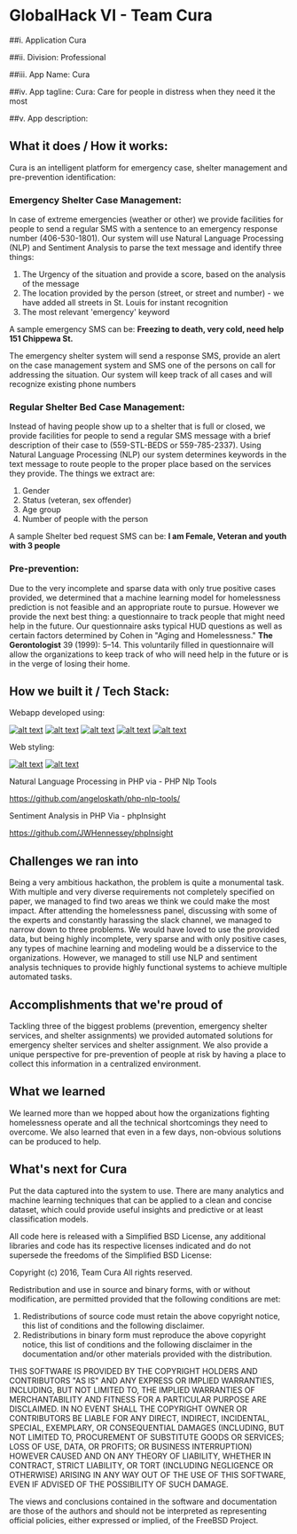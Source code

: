 # GlobalHack VI - Team Cura

##i. Application Cura

##ii. Division: Professional

##iii. App Name: Cura

##iv. App tagline: Cura: Care for people in distress when they need it the most

##v. App description:



## What it does / How it works:

Cura is an intelligent platform for emergency case, shelter management and pre-prevention identification:

### Emergency Shelter Case Management:

In case of extreme emergencies (weather or other) we provide facilities for people to send a regular SMS with a sentence to an emergency response number (406-530-1801). Our system will use Natural Language Processing (NLP) and Sentiment Analysis to parse the text message and identify three things: 
1. The Urgency of the situation and provide a score, based on the analysis of the message
2. The location provided by the person (street, or street and number) - we have added all streets in St. Louis for instant recognition
3. The most relevant 'emergency' keyword

A sample emergency SMS can be: **Freezing to death, very cold, need help 151 Chippewa St.**

The emergency shelter system will send a response SMS, provide an alert on the case management system and SMS one of the persons on call for addressing the situation. Our system will keep track of all cases and will recognize existing phone numbers

### Regular Shelter Bed Case Management:

Instead of having people show up to a shelter that is full or closed, we provide facilities for people to send a regular SMS message with a brief description of their case to (559-STL-BEDS or 559-785-2337). Using Natural Language Processing (NLP) our system determines keywords in the text message to route people to the proper place based on the services they provide. The things we extract are:

1. Gender
2. Status (veteran, sex offender)
3. Age group
4. Number of people with the person

A sample Shelter bed request SMS can be: **I am Female, Veteran and youth with 3 people**

### Pre-prevention:

Due to the very incomplete and sparse data with only true positive cases provided, we determined that a machine learning model for homelessness prediction is not feasible and an appropriate route to pursue. However we provide the next best thing: a questionnaire to track people that might need help in the future. Our questionnaire asks typical HUD questions as well as certain factors determined by Cohen in "Aging and Homelessness." **The Gerontologist** 39 (1999): 5–14. This voluntarily filled in questionnaire will allow the organizations to keep track of who will need help in the future or is in the verge of losing their home. 


## How we built it / Tech Stack:

Webapp developed using:

[![alt text](http://www.jmbanda.com/meteor-logo.png)](https://www.meteor.com/) 
[![alt text](http://www.jmbanda.com/angular_js.png)](https://angularjs.org/)
[![alt text](http://www.jmbanda.com/mongodb.png)](https://www.mongodb.com/)
[![alt text](http://www.jmbanda.com/php2.jpg)](https://secure.php.net/)
[![alt text](http://www.jmbanda.com/google-maps.jpg)](https://www.google.com/maps)

Web styling:

[![alt text](http://www.jmbanda.com/sass.png)](http://sass-lang.com/)
[![alt text](http://www.jmbanda.com/koala.png)](https://github.com/oklai/koala)

Natural Language Processing in PHP via - PHP Nlp Tools

https://github.com/angeloskath/php-nlp-tools/

Sentiment Analysis in PHP Via - phpInsight 

https://github.com/JWHennessey/phpInsight

## Challenges we ran into

Being a very ambitious hackathon, the problem is quite a monumental task. With multiple and very diverse requirements not completely specified on paper, we managed to find two areas we think we could make the most impact. After attending the homelessness panel, discussing with some of the experts and constantly harassing the slack channel, we managed to narrow down to three problems. We would have loved to use the provided data, but being highly incomplete, very sparse and with only positive cases, any types of machine learning and modeling would be a disservice to the organizations. However, we managed to still use NLP and sentiment analysis techniques to provide highly functional systems to achieve multiple automated tasks. 

## Accomplishments that we're proud of
Tackling three of the biggest problems (prevention, emergency shelter services, and shelter assignments) we provided automated solutions for emergency shelter services and shelter assignment. We also provide a unique perspective for pre-prevention of people at risk by having a place to collect this information in a centralized environment.

## What we learned
We learned more than we hopped about how the organizations fighting homelessness operate and all the technical shortcomings they need to overcome. We also learned that even in a few days, non-obvious solutions can be produced to help.

## What's next for Cura
Put the data captured into the system to use. There are many analytics and machine learning techniques that can be applied to a clean and concise dataset, which could provide useful insights and predictive or at least classification models. 


All code here is released with a Simplified BSD License, any additional libraries and code has its respective licenses indicated and do not supersede the freedoms of the Simplified BSD License:

Copyright (c) 2016, Team Cura
All rights reserved.

Redistribution and use in source and binary forms, with or without
modification, are permitted provided that the following conditions are met:

1. Redistributions of source code must retain the above copyright notice, this
   list of conditions and the following disclaimer.
2. Redistributions in binary form must reproduce the above copyright notice,
   this list of conditions and the following disclaimer in the documentation
   and/or other materials provided with the distribution.

THIS SOFTWARE IS PROVIDED BY THE COPYRIGHT HOLDERS AND CONTRIBUTORS "AS IS" AND
ANY EXPRESS OR IMPLIED WARRANTIES, INCLUDING, BUT NOT LIMITED TO, THE IMPLIED
WARRANTIES OF MERCHANTABILITY AND FITNESS FOR A PARTICULAR PURPOSE ARE
DISCLAIMED. IN NO EVENT SHALL THE COPYRIGHT OWNER OR CONTRIBUTORS BE LIABLE FOR
ANY DIRECT, INDIRECT, INCIDENTAL, SPECIAL, EXEMPLARY, OR CONSEQUENTIAL DAMAGES
(INCLUDING, BUT NOT LIMITED TO, PROCUREMENT OF SUBSTITUTE GOODS OR SERVICES;
LOSS OF USE, DATA, OR PROFITS; OR BUSINESS INTERRUPTION) HOWEVER CAUSED AND
ON ANY THEORY OF LIABILITY, WHETHER IN CONTRACT, STRICT LIABILITY, OR TORT
(INCLUDING NEGLIGENCE OR OTHERWISE) ARISING IN ANY WAY OUT OF THE USE OF THIS
SOFTWARE, EVEN IF ADVISED OF THE POSSIBILITY OF SUCH DAMAGE.

The views and conclusions contained in the software and documentation are those
of the authors and should not be interpreted as representing official policies,
either expressed or implied, of the FreeBSD Project.